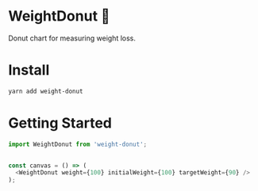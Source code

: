 # WeightDonut 🍩 
Donut chart for measuring weight loss.


# Install
```sh
yarn add weight-donut
```

# Getting Started
```js
import WeightDonut from 'weight-donut';


const canvas = () => (
  <WeightDonut weight={100} initialWeight={100} targetWeight={90} />
);
```
